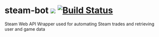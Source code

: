 # steam-bot ![](https://img.shields.io/github/license/mashape/apistatus.svg) [![Build Status](https://travis-ci.org/iitc/steam-bot.svg?branch=master)](https://travis-ci.org/iitc/steam-bot)
Steam Web API Wrapper used for automating Steam trades and retrieving user and game data
